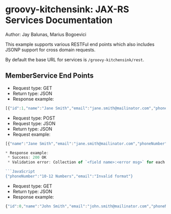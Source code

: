 groovy-kitchensink: JAX-RS Services Documentation 
=======================================================
Author: Jay Balunas, Marius Bogoevici

This example supports various RESTFul end points which also includes JSONP support for cross domain requests.

By default the base URL for services is `/groovy-kitchensink/rest`.

MemberService End Points
------------------------


* Request type: GET
* Return type: JSON
* Response example:

```javascript
[{"id":1,"name":"Jane Smith","email":"jane.smith@mailinator.com","phoneNumber":"2125551212"},{"id":0,"name":"John Smith","email":"john.smith@mailinator.com","phoneNumber":"2125551212"}]
```



* Request type: POST
* Request type: JSON
* Return type: JSON
* Request example:

```JavaScript
[{"name":"Jane Smith","email":"jane.smith@mailinator.com","phoneNumber":"4160000000"}]

* Response example:
 * Success: 200 OK
 * Validation error: Collection of `<field name>:<error msg>` for each error

```JavaScript
{"phoneNumber":"10-12 Numbers","email":"Invalid format"}
```

* Request type: GET
* Return type: JSON
* Response example:

```javascript
{"id":0,"name":"John Smith","email":"john.smith@mailinator.com","phoneNumber":"2125551212"}
```
